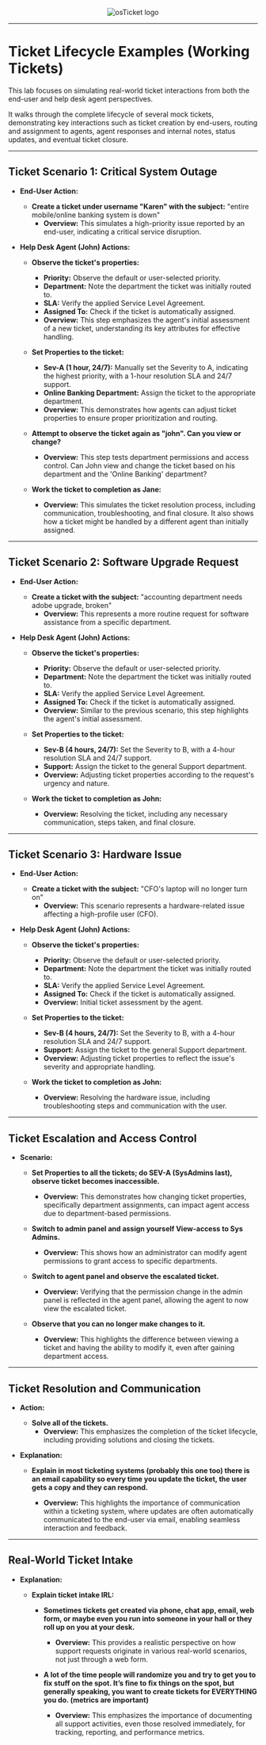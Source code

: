 <p align="center">
  <img src="https://i.imgur.com/Clzj7Xs.png" alt="osTicket logo"/>
</p>

<hr />

# Ticket Lifecycle Examples (Working Tickets)

This lab focuses on simulating real-world ticket interactions from both the end-user and help desk agent perspectives.

It walks through the complete lifecycle of several mock tickets, demonstrating key interactions such as ticket creation by end-users, routing and assignment to agents, agent responses and internal notes, status updates, and eventual ticket closure.

---

## Ticket Scenario 1: Critical System Outage

-   **End-User Action:**

    -   **Create a ticket under username "Karen" with the subject:** "entire mobile/online banking system is down"
        -   **Overview:** This simulates a high-priority issue reported by an end-user, indicating a critical service disruption.
          
-   **Help Desk Agent (John) Actions:**
  
    -   **Observe the ticket's properties:**
      
        -   **Priority:** Observe the default or user-selected priority.
        -   **Department:** Note the department the ticket was initially routed to.
        -   **SLA:** Verify the applied Service Level Agreement.
        -   **Assigned To:** Check if the ticket is automatically assigned.
        -   **Overview:** This step emphasizes the agent's initial assessment of a new ticket, understanding its key attributes for effective handling.
          
    -   **Set Properties to the ticket:**
        -   **Sev-A (1 hour, 24/7):** Manually set the Severity to A, indicating the highest priority, with a 1-hour resolution SLA and 24/7 support.
        -   **Online Banking Department:** Assign the ticket to the appropriate department.
        -   **Overview:** This demonstrates how agents can adjust ticket properties to ensure proper prioritization and routing.
          
    -   **Attempt to observe the ticket again as "john". Can you view or change?**
        -   **Overview:** This step tests department permissions and access control. Can John view and change the ticket based on his department and the 'Online Banking' department?
          
    -   **Work the ticket to completion as Jane:**
        -   **Overview:** This simulates the ticket resolution process, including communication, troubleshooting, and final closure. It also shows how a ticket might be handled by a different agent than initially assigned.

---

## Ticket Scenario 2: Software Upgrade Request

-   **End-User Action:**
  
    -   **Create a ticket with the subject:** "accounting department needs adobe upgrade, broken"
        -   **Overview:** This represents a more routine request for software assistance from a specific department.
          
-   **Help Desk Agent (John) Actions:**
  
    -   **Observe the ticket's properties:**
        -   **Priority:** Observe the default or user-selected priority.
        -   **Department:** Note the department the ticket was initially routed to.
        -   **SLA:** Verify the applied Service Level Agreement.
        -   **Assigned To:** Check if the ticket is automatically assigned.
        -   **Overview:** Similar to the previous scenario, this step highlights the agent's initial assessment.
          
    -   **Set Properties to the ticket:**
        -   **Sev-B (4 hours, 24/7):** Set the Severity to B, with a 4-hour resolution SLA and 24/7 support.
        -   **Support:** Assign the ticket to the general Support department.
        -   **Overview:** Adjusting ticket properties according to the request's urgency and nature.
          
    -   **Work the ticket to completion as John:**
        -   **Overview:** Resolving the ticket, including any necessary communication, steps taken, and final closure.

<hr />

## Ticket Scenario 3: Hardware Issue

-   **End-User Action:**
  
    -   **Create a ticket with the subject:** "CFO's laptop will no longer turn on"
        -   **Overview:** This scenario represents a hardware-related issue affecting a high-profile user (CFO).
          
-   **Help Desk Agent (John) Actions:**
  
    -   **Observe the ticket's properties:**
        -   **Priority:** Observe the default or user-selected priority.
        -   **Department:** Note the department the ticket was initially routed to.
        -   **SLA:** Verify the applied Service Level Agreement.
        -   **Assigned To:** Check if the ticket is automatically assigned.
        -   **Overview:** Initial ticket assessment by the agent.
          
    -   **Set Properties to the ticket:**
        -   **Sev-B (4 hours, 24/7):** Set the Severity to B, with a 4-hour resolution SLA and 24/7 support.
        -   **Support:** Assign the ticket to the general Support department.
        -   **Overview:** Adjusting ticket properties to reflect the issue's severity and appropriate handling.
          
    -   **Work the ticket to completion as John:**
        -   **Overview:** Resolving the hardware issue, including troubleshooting steps and communication with the user.

---

## Ticket Escalation and Access Control

-   **Scenario:**
  
    -   **Set Properties to all the tickets; do SEV-A (SysAdmins last), observe ticket becomes inaccessible.**
        -   **Overview:** This demonstrates how changing ticket properties, specifically department assignments, can impact agent access due to department-based permissions.
          
    -   **Switch to admin panel and assign yourself View-access to Sys Admins.**
        -   **Overview:** This shows how an administrator can modify agent permissions to grant access to specific departments.
          
    -   **Switch to agent panel and observe the escalated ticket.**
        -   **Overview:** Verifying that the permission change in the admin panel is reflected in the agent panel, allowing the agent to now view the escalated ticket.
          
    -   **Observe that you can no longer make changes to it.**
         -   **Overview:** This highlights the difference between viewing a ticket and having the ability to modify it, even after gaining department access.

---

## Ticket Resolution and Communication

-   **Action:**
  
    -   **Solve all of the tickets.**
        -   **Overview:** This emphasizes the completion of the ticket lifecycle, including providing solutions and closing the tickets.
          
-   **Explanation:**
  
    -   **Explain in most ticketing systems (probably this one too) there is an email capability so every time you update the ticket, the user gets a copy and they can respond.**
      
        -   **Overview:** This highlights the importance of communication within a ticketing system, where updates are often automatically communicated to the end-user via email, enabling seamless interaction and feedback.

---

## Real-World Ticket Intake

-   **Explanation:**
  
    -   **Explain ticket intake IRL:**
      
        -   **Sometimes tickets get created via phone, chat app, email, web form, or maybe even you run into someone in your hall or they roll up on you at your desk.**
            -   **Overview:** This provides a realistic perspective on how support requests originate in various real-world scenarios, not just through a web form.
              
        -   **A lot of the time people will randomize you and try to get you to fix stuff on the spot. It’s fine to fix things on the spot, but generally speaking, you want to create tickets for EVERYTHING you do. (metrics are important)**
            -   **Overview:** This emphasizes the importance of documenting all support activities, even those resolved immediately, for tracking, reporting, and performance metrics.

<br />
